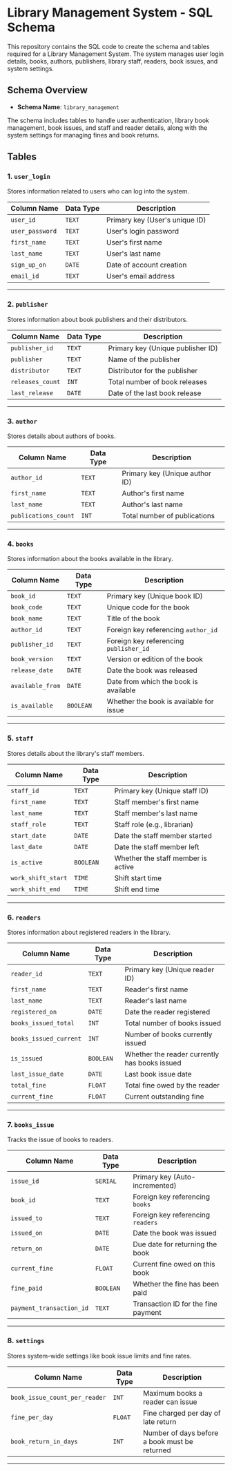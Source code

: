 # Library Management System - SQL Schema

This repository contains the SQL code to create the schema and tables required for a Library Management System. The system manages user login details, books, authors, publishers, library staff, readers, book issues, and system settings.

## Schema Overview

- **Schema Name**: `library_management`
  
The schema includes tables to handle user authentication, library book management, book issues, and staff and reader details, along with the system settings for managing fines and book returns.

## Tables

### 1. `user_login`
Stores information related to users who can log into the system.

| Column Name      | Data Type | Description                 |
|------------------|-----------|-----------------------------|
| `user_id`        | `TEXT`    | Primary key (User's unique ID) |
| `user_password`  | `TEXT`    | User's login password         |
| `first_name`     | `TEXT`    | User's first name             |
| `last_name`      | `TEXT`    | User's last name              |
| `sign_up_on`     | `DATE`    | Date of account creation      |
| `email_id`       | `TEXT`    | User's email address          |

---

### 2. `publisher`
Stores information about book publishers and their distributors.

| Column Name       | Data Type | Description                   |
|-------------------|-----------|-------------------------------|
| `publisher_id`     | `TEXT`    | Primary key (Unique publisher ID) |
| `publisher`        | `TEXT`    | Name of the publisher           |
| `distributor`      | `TEXT`    | Distributor for the publisher   |
| `releases_count`   | `INT`     | Total number of book releases   |
| `last_release`     | `DATE`    | Date of the last book release   |

---

### 3. `author`
Stores details about authors of books.

| Column Name         | Data Type | Description                   |
|---------------------|-----------|-------------------------------|
| `author_id`         | `TEXT`    | Primary key (Unique author ID) |
| `first_name`        | `TEXT`    | Author's first name            |
| `last_name`         | `TEXT`    | Author's last name             |
| `publications_count`| `INT`     | Total number of publications   |

---

### 4. `books`
Stores information about the books available in the library.

| Column Name       | Data Type | Description                          |
|-------------------|-----------|--------------------------------------|
| `book_id`         | `TEXT`    | Primary key (Unique book ID)         |
| `book_code`       | `TEXT`    | Unique code for the book             |
| `book_name`       | `TEXT`    | Title of the book                    |
| `author_id`       | `TEXT`    | Foreign key referencing `author_id`  |
| `publisher_id`    | `TEXT`    | Foreign key referencing `publisher_id` |
| `book_version`    | `TEXT`    | Version or edition of the book       |
| `release_date`    | `DATE`    | Date the book was released           |
| `available_from`  | `DATE`    | Date from which the book is available|
| `is_available`    | `BOOLEAN` | Whether the book is available for issue |

---

### 5. `staff`
Stores details about the library's staff members.

| Column Name         | Data Type | Description                     |
|---------------------|-----------|---------------------------------|
| `staff_id`          | `TEXT`    | Primary key (Unique staff ID)    |
| `first_name`        | `TEXT`    | Staff member's first name       |
| `last_name`         | `TEXT`    | Staff member's last name        |
| `staff_role`        | `TEXT`    | Staff role (e.g., librarian)    |
| `start_date`        | `DATE`    | Date the staff member started   |
| `last_date`         | `DATE`    | Date the staff member left      |
| `is_active`         | `BOOLEAN` | Whether the staff member is active |
| `work_shift_start`  | `TIME`    | Shift start time                |
| `work_shift_end`    | `TIME`    | Shift end time                  |

---

### 6. `readers`
Stores information about registered readers in the library.

| Column Name         | Data Type | Description                       |
|---------------------|-----------|-----------------------------------|
| `reader_id`         | `TEXT`    | Primary key (Unique reader ID)    |
| `first_name`        | `TEXT`    | Reader's first name               |
| `last_name`         | `TEXT`    | Reader's last name                |
| `registered_on`     | `DATE`    | Date the reader registered        |
| `books_issued_total`| `INT`     | Total number of books issued      |
| `books_issued_current`| `INT`   | Number of books currently issued  |
| `is_issued`         | `BOOLEAN` | Whether the reader currently has books issued |
| `last_issue_date`   | `DATE`    | Last book issue date              |
| `total_fine`        | `FLOAT`   | Total fine owed by the reader     |
| `current_fine`      | `FLOAT`   | Current outstanding fine          |

---

### 7. `books_issue`
Tracks the issue of books to readers.

| Column Name             | Data Type | Description                         |
|-------------------------|-----------|-------------------------------------|
| `issue_id`              | `SERIAL`  | Primary key (Auto-incremented)      |
| `book_id`               | `TEXT`    | Foreign key referencing `books`     |
| `issued_to`             | `TEXT`    | Foreign key referencing `readers`   |
| `issued_on`             | `DATE`    | Date the book was issued            |
| `return_on`             | `DATE`    | Due date for returning the book     |
| `current_fine`          | `FLOAT`   | Current fine owed on this book      |
| `fine_paid`             | `BOOLEAN` | Whether the fine has been paid      |
| `payment_transaction_id`| `TEXT`    | Transaction ID for the fine payment |

---

### 8. `settings`
Stores system-wide settings like book issue limits and fine rates.

| Column Name                   | Data Type | Description                         |
|-------------------------------|-----------|-------------------------------------|
| `book_issue_count_per_reader`  | `INT`     | Maximum books a reader can issue    |
| `fine_per_day`                 | `FLOAT`   | Fine charged per day of late return |
| `book_return_in_days`          | `INT`     | Number of days before a book must be returned |

---

